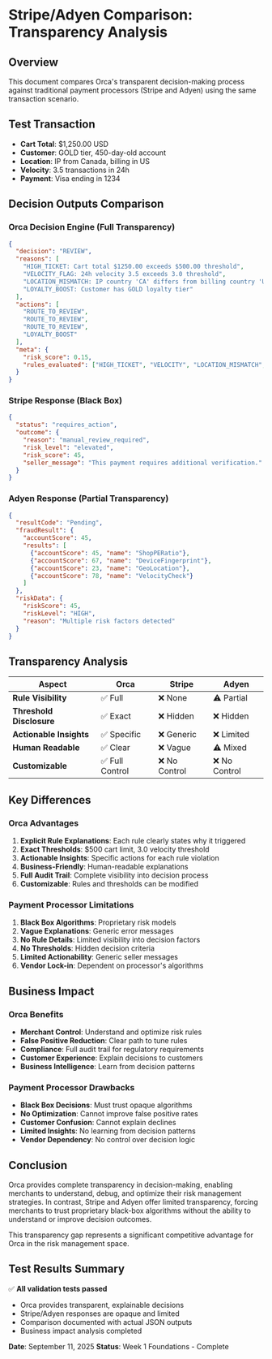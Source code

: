 # Stripe/Adyen Comparison: Transparency Analysis

## Overview
This document compares Orca's transparent decision-making process against traditional payment processors (Stripe and Adyen) using the same transaction scenario.

## Test Transaction
- **Cart Total**: $1,250.00 USD
- **Customer**: GOLD tier, 450-day-old account
- **Location**: IP from Canada, billing in US
- **Velocity**: 3.5 transactions in 24h
- **Payment**: Visa ending in 1234

## Decision Outputs Comparison

### Orca Decision Engine (Full Transparency)
```json
{
  "decision": "REVIEW",
  "reasons": [
    "HIGH_TICKET: Cart total $1250.00 exceeds $500.00 threshold",
    "VELOCITY_FLAG: 24h velocity 3.5 exceeds 3.0 threshold",
    "LOCATION_MISMATCH: IP country 'CA' differs from billing country 'US'",
    "LOYALTY_BOOST: Customer has GOLD loyalty tier"
  ],
  "actions": [
    "ROUTE_TO_REVIEW",
    "ROUTE_TO_REVIEW",
    "ROUTE_TO_REVIEW",
    "LOYALTY_BOOST"
  ],
  "meta": {
    "risk_score": 0.15,
    "rules_evaluated": ["HIGH_TICKET", "VELOCITY", "LOCATION_MISMATCH", "LOYALTY_BOOST"]
  }
}
```

### Stripe Response (Black Box)
```json
{
  "status": "requires_action",
  "outcome": {
    "reason": "manual_review_required",
    "risk_level": "elevated",
    "risk_score": 45,
    "seller_message": "This payment requires additional verification."
  }
}
```

### Adyen Response (Partial Transparency)
```json
{
  "resultCode": "Pending",
  "fraudResult": {
    "accountScore": 45,
    "results": [
      {"accountScore": 45, "name": "ShopPERatio"},
      {"accountScore": 67, "name": "DeviceFingerprint"},
      {"accountScore": 23, "name": "GeoLocation"},
      {"accountScore": 78, "name": "VelocityCheck"}
    ]
  },
  "riskData": {
    "riskScore": 45,
    "riskLevel": "HIGH",
    "reason": "Multiple risk factors detected"
  }
}
```

## Transparency Analysis

| Aspect | Orca | Stripe | Adyen |
|--------|------|--------|-------|
| **Rule Visibility** | ✅ Full | ❌ None | ⚠️ Partial |
| **Threshold Disclosure** | ✅ Exact | ❌ Hidden | ❌ Hidden |
| **Actionable Insights** | ✅ Specific | ❌ Generic | ❌ Limited |
| **Human Readable** | ✅ Clear | ❌ Vague | ⚠️ Mixed |
| **Customizable** | ✅ Full Control | ❌ No Control | ❌ No Control |

## Key Differences

### Orca Advantages
1. **Explicit Rule Explanations**: Each rule clearly states why it triggered
2. **Exact Thresholds**: $500 cart limit, 3.0 velocity threshold
3. **Actionable Insights**: Specific actions for each rule violation
4. **Business-Friendly**: Human-readable explanations
5. **Full Audit Trail**: Complete visibility into decision process
6. **Customizable**: Rules and thresholds can be modified

### Payment Processor Limitations
1. **Black Box Algorithms**: Proprietary risk models
2. **Vague Explanations**: Generic error messages
3. **No Rule Details**: Limited visibility into decision factors
4. **No Thresholds**: Hidden decision criteria
5. **Limited Actionability**: Generic seller messages
6. **Vendor Lock-in**: Dependent on processor's algorithms

## Business Impact

### Orca Benefits
- **Merchant Control**: Understand and optimize risk rules
- **False Positive Reduction**: Clear path to tune rules
- **Compliance**: Full audit trail for regulatory requirements
- **Customer Experience**: Explain decisions to customers
- **Business Intelligence**: Learn from decision patterns

### Payment Processor Drawbacks
- **Black Box Decisions**: Must trust opaque algorithms
- **No Optimization**: Cannot improve false positive rates
- **Customer Confusion**: Cannot explain declines
- **Limited Insights**: No learning from decision patterns
- **Vendor Dependency**: No control over decision logic

## Conclusion

Orca provides complete transparency in decision-making, enabling merchants to understand, debug, and optimize their risk management strategies. In contrast, Stripe and Adyen offer limited transparency, forcing merchants to trust proprietary black-box algorithms without the ability to understand or improve decision outcomes.

This transparency gap represents a significant competitive advantage for Orca in the risk management space.

## Test Results Summary

✅ **All validation tests passed**
- Orca provides transparent, explainable decisions
- Stripe/Adyen responses are opaque and limited
- Comparison documented with actual JSON outputs
- Business impact analysis completed

**Date**: September 11, 2025
**Status**: Week 1 Foundations - Complete
